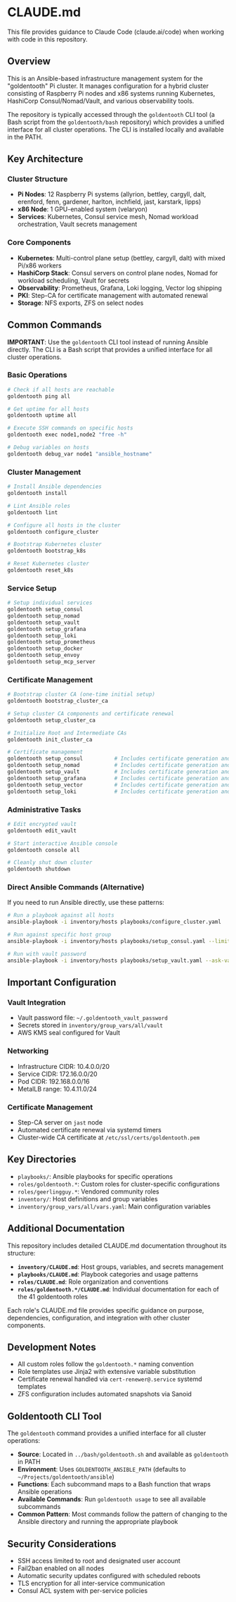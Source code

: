 # CLAUDE.md

This file provides guidance to Claude Code (claude.ai/code) when working with code in this repository.

## Overview

This is an Ansible-based infrastructure management system for the "goldentooth" Pi cluster. It manages configuration for a hybrid cluster consisting of Raspberry Pi nodes and x86 systems running Kubernetes, HashiCorp Consul/Nomad/Vault, and various observability tools.

The repository is typically accessed through the `goldentooth` CLI tool (a Bash script from the `goldentooth/bash` repository) which provides a unified interface for all cluster operations. The CLI is installed locally and available in the PATH.

## Key Architecture

### Cluster Structure
- **Pi Nodes**: 12 Raspberry Pi systems (allyrion, bettley, cargyll, dalt, erenford, fenn, gardener, harlton, inchfield, jast, karstark, lipps)
- **x86 Node**: 1 GPU-enabled system (velaryon)
- **Services**: Kubernetes, Consul service mesh, Nomad workload orchestration, Vault secrets management

### Core Components
- **Kubernetes**: Multi-control plane setup (bettley, cargyll, dalt) with mixed Pi/x86 workers
- **HashiCorp Stack**: Consul servers on control plane nodes, Nomad for workload scheduling, Vault for secrets
- **Observability**: Prometheus, Grafana, Loki logging, Vector log shipping
- **PKI**: Step-CA for certificate management with automated renewal
- **Storage**: NFS exports, ZFS on select nodes

## Common Commands

**IMPORTANT**: Use the `goldentooth` CLI tool instead of running Ansible directly. The CLI is a Bash script that provides a unified interface for all cluster operations.

### Basic Operations
```bash
# Check if all hosts are reachable
goldentooth ping all

# Get uptime for all hosts
goldentooth uptime all

# Execute SSH commands on specific hosts
goldentooth exec node1,node2 "free -h"

# Debug variables on hosts
goldentooth debug_var node1 "ansible_hostname"
```

### Cluster Management
```bash
# Install Ansible dependencies
goldentooth install

# Lint Ansible roles
goldentooth lint

# Configure all hosts in the cluster
goldentooth configure_cluster

# Bootstrap Kubernetes cluster
goldentooth bootstrap_k8s

# Reset Kubernetes cluster
goldentooth reset_k8s
```

### Service Setup
```bash
# Setup individual services
goldentooth setup_consul
goldentooth setup_nomad
goldentooth setup_vault
goldentooth setup_grafana
goldentooth setup_loki
goldentooth setup_prometheus
goldentooth setup_docker
goldentooth setup_envoy
goldentooth setup_mcp_server
```

### Certificate Management
```bash
# Bootstrap cluster CA (one-time initial setup)
goldentooth bootstrap_cluster_ca

# Setup cluster CA components and certificate renewal
goldentooth setup_cluster_ca

# Initialize Root and Intermediate CAs
goldentooth init_cluster_ca

# Certificate management
goldentooth setup_consul          # Includes certificate generation and renewal
goldentooth setup_nomad           # Includes certificate generation and renewal
goldentooth setup_vault           # Includes certificate generation and renewal
goldentooth setup_grafana         # Includes certificate generation and renewal
goldentooth setup_vector          # Includes certificate generation and renewal
goldentooth setup_loki            # Includes certificate generation and renewal
```

### Administrative Tasks
```bash
# Edit encrypted vault
goldentooth edit_vault

# Start interactive Ansible console
goldentooth console all

# Cleanly shut down cluster
goldentooth shutdown
```

### Direct Ansible Commands (Alternative)
If you need to run Ansible directly, use these patterns:
```bash
# Run a playbook against all hosts
ansible-playbook -i inventory/hosts playbooks/configure_cluster.yaml

# Run against specific host group
ansible-playbook -i inventory/hosts playbooks/setup_consul.yaml --limit consul_server

# Run with vault password
ansible-playbook -i inventory/hosts playbooks/setup_vault.yaml --ask-vault-pass
```

## Important Configuration

### Vault Integration
- Vault password file: `~/.goldentooth_vault_password`
- Secrets stored in `inventory/group_vars/all/vault`
- AWS KMS seal configured for Vault

### Networking
- Infrastructure CIDR: 10.4.0.0/20
- Service CIDR: 172.16.0.0/20
- Pod CIDR: 192.168.0.0/16
- MetalLB range: 10.4.11.0/24

### Certificate Management
- Step-CA server on `jast` node
- Automated certificate renewal via systemd timers
- Cluster-wide CA certificate at `/etc/ssl/certs/goldentooth.pem`

## Key Directories

- `playbooks/`: Ansible playbooks for specific operations
- `roles/goldentooth.*`: Custom roles for cluster-specific configurations
- `roles/geerlingguy.*`: Vendored community roles
- `inventory/`: Host definitions and group variables
- `inventory/group_vars/all/vars.yaml`: Main configuration variables

## Additional Documentation

This repository includes detailed CLAUDE.md documentation throughout its structure:

- **`inventory/CLAUDE.md`**: Host groups, variables, and secrets management
- **`playbooks/CLAUDE.md`**: Playbook categories and usage patterns
- **`roles/CLAUDE.md`**: Role organization and conventions
- **`roles/goldentooth.*/CLAUDE.md`**: Individual documentation for each of the 41 goldentooth roles

Each role's CLAUDE.md file provides specific guidance on purpose, dependencies, configuration, and integration with other cluster components.

## Development Notes

- All custom roles follow the `goldentooth.*` naming convention
- Role templates use Jinja2 with extensive variable substitution
- Certificate renewal handled via `cert-renewer@.service` systemd templates
- ZFS configuration includes automated snapshots via Sanoid

## Goldentooth CLI Tool

The `goldentooth` command provides a unified interface for all cluster operations:

- **Source**: Located in `../bash/goldentooth.sh` and available as `goldentooth` in PATH
- **Environment**: Uses `GOLDENTOOTH_ANSIBLE_PATH` (defaults to `~/Projects/goldentooth/ansible`)
- **Functions**: Each subcommand maps to a Bash function that wraps Ansible operations
- **Available Commands**: Run `goldentooth usage` to see all available subcommands
- **Common Pattern**: Most commands follow the pattern of changing to the Ansible directory and running the appropriate playbook

## Security Considerations

- SSH access limited to root and designated user account
- Fail2ban enabled on all nodes
- Automatic security updates configured with scheduled reboots
- TLS encryption for all inter-service communication
- Consul ACL system with per-service policies